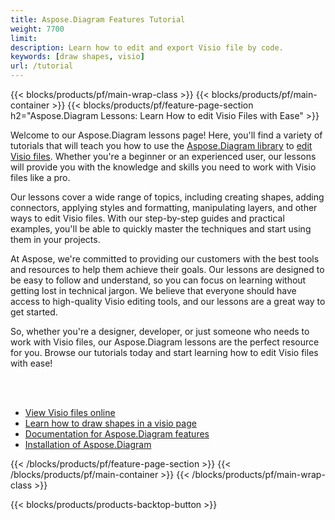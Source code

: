 ```yaml
---
title: Aspose.Diagram Features Tutorial
weight: 7700
limit: 
description: Learn how to edit and export Visio file by code.
keywords: [draw shapes, visio]
url: /tutorial
---
```


{{< blocks/products/pf/main-wrap-class >}}
{{< blocks/products/pf/main-container >}}
{{< blocks/products/pf/feature-page-section h2="Aspose.Diagram Lessons: Learn How to edit Visio Files with Ease" >}}

<p>
Welcome to our Aspose.Diagram lessons page! Here, you'll find a variety of tutorials that will teach you how to use the <a href="https://www.nuget.org/packages/Aspose.Diagram">Aspose.Diagram library</a> to <a href="https://products.aspose.app/diagram/editor/">edit Visio files</a>.  Whether you're a beginner or an experienced user, our lessons will provide you with the knowledge and skills you need to work with Visio files like a pro.</p>
<p>
Our lessons cover a wide range of topics, including creating shapes, adding connectors, applying styles and formatting, manipulating layers, and other ways to edit Visio files. With our step-by-step guides and practical examples, you'll be able to quickly master the techniques and start using them in your projects.</p>
<p>
At Aspose, we're committed to providing our customers with the best tools and resources to help them achieve their goals. Our lessons are designed to be easy to follow and understand, so you can focus on learning without getting lost in technical jargon. We believe that everyone should have access to high-quality Visio editing tools, and our lessons are a great way to get started.</p>
<p>
So, whether you're a designer, developer, or just someone who needs to work with Visio files, our Aspose.Diagram lessons are the perfect resource for you. Browse our tutorials today and start learning how to edit Visio files with ease!</p>

<br />
<br />

<div class="code-sample">
    <ul class="link-list">
        <li class="link-item"><a href="https://products.aspose.com/diagram/view/">View Visio files online</a></li>
        <li class="link-item"><a href="draw-shape-in-visio">Learn how to draw shapes in a visio page</a></li>
        <li class="link-item"><a href="https://docs.aspose.com/diagram/net/features/">Documentation for Aspose.Diagram features</a></li>
        <li class="link-item"><a href="https://docs.aspose.com/diagram/net/installation/">Installation of Aspose.Diagram</a></li>
    </ul>
</div>



{{< /blocks/products/pf/feature-page-section >}}
{{< /blocks/products/pf/main-container >}}
{{< /blocks/products/pf/main-wrap-class >}}

{{< blocks/products/products-backtop-button >}}
